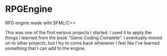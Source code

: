 # RPGEngine
RPG engine made with SFML/C++

This was one of the first serious projects I started. I used it to apply the things I learned from the book "Game Coding Complete".
I eventually moved on to other projects, but I try to come back whenever I feel like I've learned something that I can add to the engine.
